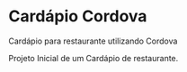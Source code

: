 # Cardápio Cordova
Cardápio para restaurante utilizando Cordova

Projeto Inicial de um Cardápio de restaurante.
